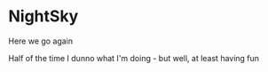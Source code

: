 # NightSky

Here we go again

Half of the time I dunno what I'm doing - but well, at least having fun
